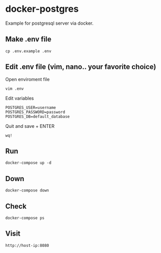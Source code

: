 # docker-postgres
Example for postgresql server via docker.

## Make .env file

```shell
cp .env.example .env
```


## Edit .env file (vim, nano.. your favorite choice)

Open enviroment file

```shell
vim .env
```

Edit variables

```shell
POSTGRES_USER=username
POSTGRES_PASSWORD=password
POSTGRES_DB=default_database
```

Quit and save + ENTER

```shell
wq!
```

## Run

```shell
docker-compose up -d
```

## Down

```shell
docker-compose down
```

## Check

```shell
docker-compose ps
```

## Visit 

```shell
http://host-ip:8080
```
